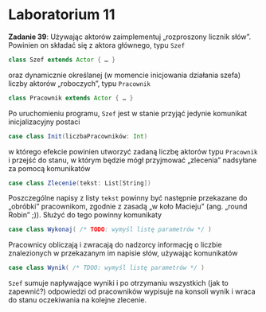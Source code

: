 
# Laboratorium 11

__Zadanie 39__:
Używając aktorów zaimplementuj „rozproszony licznik słów”. Powinien on składać się z aktora głównego, typu `Szef`

```scala
class Szef extends Actor { … }
```

oraz dynamicznie określanej (w momencie inicjowania działania szefa) liczby aktorów „roboczych”, typu `Pracownik`

```scala
class Pracownik extends Actor { … }
```

Po uruchomieniu programu, `Szef` jest w stanie przyjąć jedynie komunikat inicjalizacyjny postaci

```scala
case class Init(liczbaPracowników: Int)
```

w którego efekcie powinien utworzyć zadaną liczbę aktorów typu `Pracownik` i przejść do stanu, w którym będzie mógł przyjmować „zlecenia” nadsyłane za pomocą komunikatów

```scala
case class Zlecenie(tekst: List[String])
```

Poszczególne napisy z listy `tekst` powinny być następnie przekazane do „obróbki” pracownikom,
zgodnie z zasadą „w koło Macieju” (ang. „round Robin” ;)). Służyć do tego powinny komunikaty

```scala
case class Wykonaj( /* TODO: wymyśl listę parametrów */ )
```

Pracownicy obliczają i zwracają do nadzorcy informację o liczbie znalezionych w przekazanym im napisie słów,
używając komunikatów 

```scala
case class Wynik( /* TDOO: wymyśl listę parametrów */ )
```

`Szef` sumuje napływające wyniki i po otrzymaniu wszystkich (jak to zapewnić?) odpowiedzi od pracowników wypisuje na konsoli wynik i wraca do stanu oczekiwania na kolejne zlecenie.
